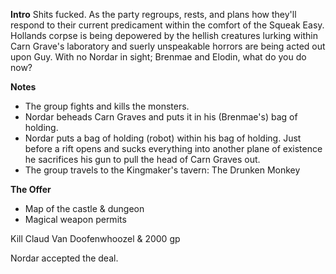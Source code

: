 **Intro**
Shits fucked. As the party regroups, rests, and plans how they'll respond to their current predicament within the comfort of the Squeak Easy. Hollands corpse is being depowered by the hellish creatures lurking within Carn Grave's laboratory and suerly unspeakable horrors are being acted out upon Guy. With no Nordar in sight; Brenmae and Elodin, what do you do now?

**Notes**
- The group fights and kills the monsters.
- Nordar beheads Carn Graves and puts it in his (Brenmae's) bag of holding.
- Nordar puts a bag of holding (robot) within his bag of holding. Just before a rift opens and sucks everything into another plane of existence he sacrifices his gun to pull the head of Carn Graves out.
- The group travels to the Kingmaker's tavern: The Drunken Monkey

**The Offer**
- Map of the castle & dungeon
- Magical weapon permits

Kill Claud Van Doofenwhoozel & 2000 gp

Nordar accepted the deal.
